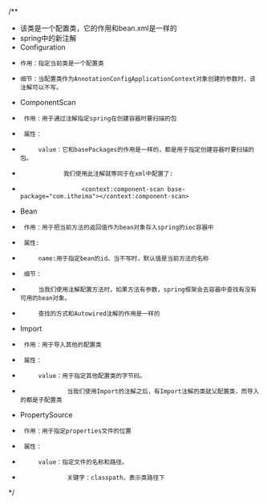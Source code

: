 /**
* 该类是一个配置类，它的作用和bean.xml是一样的
* spring中的新注解
* Configuration
*     作用：指定当前类是一个配置类
*     细节：当配置类作为AnnotationConfigApplicationContext对象创建的参数时，该注解可以不写。
* ComponentScan
*      作用：用于通过注解指定spring在创建容器时要扫描的包
*      属性：
*          value：它和basePackages的作用是一样的，都是用于指定创建容器时要扫描的包。
*                 我们使用此注解就等同于在xml中配置了:
*                      <context:component-scan base-package="com.itheima"></context:component-scan>
*  Bean
*      作用：用于把当前方法的返回值作为bean对象存入spring的ioc容器中
*      属性:
*          name:用于指定bean的id。当不写时，默认值是当前方法的名称
*      细节：
*          当我们使用注解配置方法时，如果方法有参数，spring框架会去容器中查找有没有可用的bean对象。
*          查找的方式和Autowired注解的作用是一样的
*  Import
*      作用：用于导入其他的配置类
*      属性：
*          value：用于指定其他配置类的字节码。
*                  当我们使用Import的注解之后，有Import注解的类就父配置类，而导入的都是子配置类
*  PropertySource
*      作用：用于指定properties文件的位置
*      属性：
*          value：指定文件的名称和路径。
*                  关键字：classpath，表示类路径下
*/